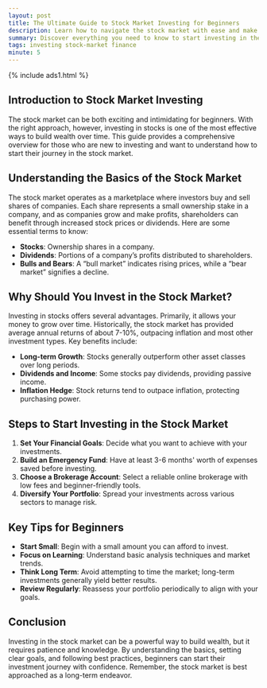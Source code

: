 ```yaml
---
layout: post
title: The Ultimate Guide to Stock Market Investing for Beginners
description: Learn how to navigate the stock market with ease and make informed investment decisions as a beginner.
summary: Discover everything you need to know to start investing in the stock market and build a secure financial future.
tags: investing stock-market finance
minute: 5
---
```


{% include ads1.html %}

## Introduction to Stock Market Investing

The stock market can be both exciting and intimidating for beginners. With the right approach, however, investing in stocks is one of the most effective ways to build wealth over time. This guide provides a comprehensive overview for those who are new to investing and want to understand how to start their journey in the stock market.



## Understanding the Basics of the Stock Market

The stock market operates as a marketplace where investors buy and sell shares of companies. Each share represents a small ownership stake in a company, and as companies grow and make profits, shareholders can benefit through increased stock prices or dividends. Here are some essential terms to know:

- **Stocks**: Ownership shares in a company.
- **Dividends**: Portions of a company’s profits distributed to shareholders.
- **Bulls and Bears**: A “bull market” indicates rising prices, while a “bear market” signifies a decline.



## Why Should You Invest in the Stock Market?

Investing in stocks offers several advantages. Primarily, it allows your money to grow over time. Historically, the stock market has provided average annual returns of about 7-10%, outpacing inflation and most other investment types. Key benefits include:

- **Long-term Growth**: Stocks generally outperform other asset classes over long periods.
- **Dividends and Income**: Some stocks pay dividends, providing passive income.
- **Inflation Hedge**: Stock returns tend to outpace inflation, protecting purchasing power.



## Steps to Start Investing in the Stock Market

1. **Set Your Financial Goals**: Decide what you want to achieve with your investments.
2. **Build an Emergency Fund**: Have at least 3-6 months' worth of expenses saved before investing.
3. **Choose a Brokerage Account**: Select a reliable online brokerage with low fees and beginner-friendly tools.
4. **Diversify Your Portfolio**: Spread your investments across various sectors to manage risk.



## Key Tips for Beginners

- **Start Small**: Begin with a small amount you can afford to invest.
- **Focus on Learning**: Understand basic analysis techniques and market trends.
- **Think Long Term**: Avoid attempting to time the market; long-term investments generally yield better results.
- **Review Regularly**: Reassess your portfolio periodically to align with your goals.

## Conclusion

Investing in the stock market can be a powerful way to build wealth, but it requires patience and knowledge. By understanding the basics, setting clear goals, and following best practices, beginners can start their investment journey with confidence. Remember, the stock market is best approached as a long-term endeavor. 


